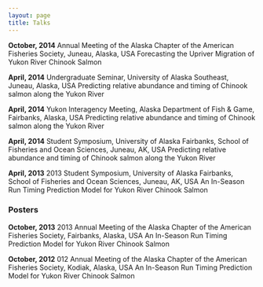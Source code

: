 ```yaml
---
layout: page
title: Talks
---
```


**October, 2014** Annual Meeting of the Alaska Chapter of the American Fisheries Society, Juneau, Alaska, USA Forecasting the Upriver Migration of Yukon River Chinook Salmon

**April, 2014** Undergraduate Seminar, University of Alaska Southeast, Juneau, Alaska, USA Predicting relative abundance and timing of Chinook salmon along the Yukon River

**April, 2014** Yukon Interagency Meeting, Alaska Department of Fish & Game, Fairbanks, Alaska, USA Predicting relative abundance and timing of Chinook salmon along the Yukon River

**April, 2014** Student Symposium, University of Alaska Fairbanks, School of Fisheries and Ocean Sciences, Juneau, AK, USA Predicting relative abundance and timing of Chinook salmon along the Yukon River

**April, 2013** 2013 Student Symposium, University of Alaska Fairbanks, School of Fisheries and Ocean Sciences, Juneau, AK, USA An In-Season Run Timing Prediction Model for Yukon River Chinook Salmon

### Posters
**October, 2013** 2013 Annual Meeting of the Alaska Chapter of the American Fisheries Society, Fairbanks, Alaska, USA An In-Season Run Timing Prediction Model for Yukon River Chinook Salmon

**October, 2012** 012 Annual Meeting of the Alaska Chapter of the American Fisheries Society, Kodiak, Alaska, USA An In-Season Run Timing Prediction Model for Yukon River Chinook Salmon